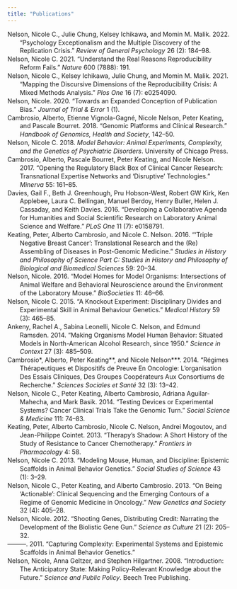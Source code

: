 ```yaml
---
title: "Publications"
---
```


<div class="csl-bib-body" style="line-height: 1.35; margin-left: 2em; text-indent:-2em;">
  <div class="csl-entry">Nelson, Nicole C., Julie Chung, Kelsey Ichikawa, and Momin M. Malik. 2022. “Psychology Exceptionalism and the Multiple Discovery of the Replication Crisis.” <i>Review of General Psychology</i> 26 (2): 184–98.</div>
  <span class="Z3988" title="url_ver=Z39.88-2004&amp;ctx_ver=Z39.88-2004&amp;rfr_id=info%3Asid%2Fzotero.org%3A2&amp;rft_val_fmt=info%3Aofi%2Ffmt%3Akev%3Amtx%3Ajournal&amp;rft.genre=article&amp;rft.atitle=Psychology%20exceptionalism%20and%20the%20multiple%20discovery%20of%20the%20replication%20crisis&amp;rft.jtitle=Review%20of%20General%20Psychology&amp;rft.volume=26&amp;rft.issue=2&amp;rft.aufirst=Nicole%20C.&amp;rft.aulast=Nelson&amp;rft.au=Nicole%20C.%20Nelson&amp;rft.au=Julie%20Chung&amp;rft.au=Kelsey%20Ichikawa&amp;rft.au=Momin%20M.%20Malik&amp;rft.date=2022&amp;rft.pages=184%E2%80%93198&amp;rft.spage=184&amp;rft.epage=198"></span>
  <div class="csl-entry">Nelson, Nicole C. 2021. “Understand the Real Reasons Reproducibility Reform Fails.” <i>Nature</i> 600 (7888): 191.</div>
  <span class="Z3988" title="url_ver=Z39.88-2004&amp;ctx_ver=Z39.88-2004&amp;rfr_id=info%3Asid%2Fzotero.org%3A2&amp;rft_val_fmt=info%3Aofi%2Ffmt%3Akev%3Amtx%3Ajournal&amp;rft.genre=article&amp;rft.atitle=Understand%20the%20real%20reasons%20reproducibility%20reform%20fails&amp;rft.jtitle=Nature&amp;rft.volume=600&amp;rft.issue=7888&amp;rft.aufirst=Nicole%20C.&amp;rft.aulast=Nelson&amp;rft.au=Nicole%20C.%20Nelson&amp;rft.date=2021&amp;rft.pages=191"></span>
  <div class="csl-entry">Nelson, Nicole C., Kelsey Ichikawa, Julie Chung, and Momin M. Malik. 2021. “Mapping the Discursive Dimensions of the Reproducibility Crisis: A Mixed Methods Analysis.” <i>Plos One</i> 16 (7): e0254090.</div>
  <span class="Z3988" title="url_ver=Z39.88-2004&amp;ctx_ver=Z39.88-2004&amp;rfr_id=info%3Asid%2Fzotero.org%3A2&amp;rft_val_fmt=info%3Aofi%2Ffmt%3Akev%3Amtx%3Ajournal&amp;rft.genre=article&amp;rft.atitle=Mapping%20the%20discursive%20dimensions%20of%20the%20reproducibility%20crisis%3A%20A%20mixed%20methods%20analysis&amp;rft.jtitle=Plos%20one&amp;rft.volume=16&amp;rft.issue=7&amp;rft.aufirst=Nicole%20C.&amp;rft.aulast=Nelson&amp;rft.au=Nicole%20C.%20Nelson&amp;rft.au=Kelsey%20Ichikawa&amp;rft.au=Julie%20Chung&amp;rft.au=Momin%20M.%20Malik&amp;rft.date=2021&amp;rft.pages=e0254090"></span>
  <div class="csl-entry">Nelson, Nicole. 2020. “Towards an Expanded Conception of Publication Bias.” <i>Journal of Trial &amp; Error</i> 1 (1).</div>
  <span class="Z3988" title="url_ver=Z39.88-2004&amp;ctx_ver=Z39.88-2004&amp;rfr_id=info%3Asid%2Fzotero.org%3A2&amp;rft_val_fmt=info%3Aofi%2Ffmt%3Akev%3Amtx%3Ajournal&amp;rft.genre=article&amp;rft.atitle=Towards%20an%20expanded%20conception%20of%20publication%20bias&amp;rft.jtitle=Journal%20of%20Trial%20%26%20Error&amp;rft.volume=1&amp;rft.issue=1&amp;rft.aufirst=Nicole&amp;rft.aulast=Nelson&amp;rft.au=Nicole%20Nelson&amp;rft.date=2020"></span>
  <div class="csl-entry">Cambrosio, Alberto, Etienne Vignola-Gagné, Nicole Nelson, Peter Keating, and Pascale Bourret. 2018. “Genomic Platforms and Clinical Research.” <i>Handbook of Genomics, Health and Society</i>, 142–50.</div>
  <span class="Z3988" title="url_ver=Z39.88-2004&amp;ctx_ver=Z39.88-2004&amp;rfr_id=info%3Asid%2Fzotero.org%3A2&amp;rft_val_fmt=info%3Aofi%2Ffmt%3Akev%3Amtx%3Ajournal&amp;rft.genre=article&amp;rft.atitle=Genomic%20platforms%20and%20clinical%20research&amp;rft.jtitle=Handbook%20of%20Genomics%2C%20Health%20and%20Society&amp;rft.aufirst=Alberto&amp;rft.aulast=Cambrosio&amp;rft.au=Alberto%20Cambrosio&amp;rft.au=Etienne%20Vignola-Gagn%C3%A9&amp;rft.au=Nicole%20Nelson&amp;rft.au=Peter%20Keating&amp;rft.au=Pascale%20Bourret&amp;rft.date=2018&amp;rft.pages=142%E2%80%93150&amp;rft.spage=142&amp;rft.epage=150"></span>
  <div class="csl-entry">Nelson, Nicole C. 2018. <i>Model Behavior: Animal Experiments, Complexity, and the Genetics of Psychiatric Disorders</i>. University of Chicago Press.</div>
  <span class="Z3988" title="url_ver=Z39.88-2004&amp;ctx_ver=Z39.88-2004&amp;rfr_id=info%3Asid%2Fzotero.org%3A2&amp;rft_val_fmt=info%3Aofi%2Ffmt%3Akev%3Amtx%3Abook&amp;rft.genre=book&amp;rft.btitle=Model%20behavior%3A%20Animal%20experiments%2C%20complexity%2C%20and%20the%20genetics%20of%20psychiatric%20disorders&amp;rft.publisher=University%20of%20Chicago%20Press&amp;rft.aufirst=Nicole%20C.&amp;rft.aulast=Nelson&amp;rft.au=Nicole%20C.%20Nelson&amp;rft.date=2018"></span>
  <div class="csl-entry">Cambrosio, Alberto, Pascale Bourret, Peter Keating, and Nicole Nelson. 2017. “Opening the Regulatory Black Box of Clinical Cancer Research: Transnational Expertise Networks and ‘Disruptive’ Technologies.” <i>Minerva</i> 55: 161–85.</div>
  <span class="Z3988" title="url_ver=Z39.88-2004&amp;ctx_ver=Z39.88-2004&amp;rfr_id=info%3Asid%2Fzotero.org%3A2&amp;rft_val_fmt=info%3Aofi%2Ffmt%3Akev%3Amtx%3Ajournal&amp;rft.genre=article&amp;rft.atitle=Opening%20the%20regulatory%20black%20box%20of%20clinical%20cancer%20research%3A%20transnational%20expertise%20networks%20and%20%E2%80%9Cdisruptive%E2%80%9D%20technologies&amp;rft.jtitle=Minerva&amp;rft.volume=55&amp;rft.aufirst=Alberto&amp;rft.aulast=Cambrosio&amp;rft.au=Alberto%20Cambrosio&amp;rft.au=Pascale%20Bourret&amp;rft.au=Peter%20Keating&amp;rft.au=Nicole%20Nelson&amp;rft.date=2017&amp;rft.pages=161%E2%80%93185&amp;rft.spage=161&amp;rft.epage=185"></span>
  <div class="csl-entry">Davies, Gail F., Beth J. Greenhough, Pru Hobson-West, Robert GW Kirk, Ken Applebee, Laura C. Bellingan, Manuel Berdoy, Henry Buller, Helen J. Cassaday, and Keith Davies. 2016. “Developing a Collaborative Agenda for Humanities and Social Scientific Research on Laboratory Animal Science and Welfare.” <i>PLoS One</i> 11 (7): e0158791.</div>
  <span class="Z3988" title="url_ver=Z39.88-2004&amp;ctx_ver=Z39.88-2004&amp;rfr_id=info%3Asid%2Fzotero.org%3A2&amp;rft_val_fmt=info%3Aofi%2Ffmt%3Akev%3Amtx%3Ajournal&amp;rft.genre=article&amp;rft.atitle=Developing%20a%20collaborative%20agenda%20for%20humanities%20and%20social%20scientific%20research%20on%20laboratory%20animal%20science%20and%20welfare&amp;rft.jtitle=PLoS%20One&amp;rft.volume=11&amp;rft.issue=7&amp;rft.aufirst=Gail%20F.&amp;rft.aulast=Davies&amp;rft.au=Gail%20F.%20Davies&amp;rft.au=Beth%20J.%20Greenhough&amp;rft.au=Pru%20Hobson-West&amp;rft.au=Robert%20GW%20Kirk&amp;rft.au=Ken%20Applebee&amp;rft.au=Laura%20C.%20Bellingan&amp;rft.au=Manuel%20Berdoy&amp;rft.au=Henry%20Buller&amp;rft.au=Helen%20J.%20Cassaday&amp;rft.au=Keith%20Davies&amp;rft.date=2016&amp;rft.pages=e0158791"></span>
  <div class="csl-entry">Keating, Peter, Alberto Cambrosio, and Nicole C. Nelson. 2016. “‘Triple Negative Breast Cancer’: Translational Research and the (Re) Assembling of Diseases in Post-Genomic Medicine.” <i>Studies in History and Philosophy of Science Part C: Studies in History and Philosophy of Biological and Biomedical Sciences</i> 59: 20–34.</div>
  <span class="Z3988" title="url_ver=Z39.88-2004&amp;ctx_ver=Z39.88-2004&amp;rfr_id=info%3Asid%2Fzotero.org%3A2&amp;rft_val_fmt=info%3Aofi%2Ffmt%3Akev%3Amtx%3Ajournal&amp;rft.genre=article&amp;rft.atitle=%E2%80%9CTriple%20negative%20breast%20cancer%E2%80%9D%3A%20Translational%20research%20and%20the%20(re)%20assembling%20of%20diseases%20in%20post-genomic%20medicine&amp;rft.jtitle=Studies%20in%20History%20and%20Philosophy%20of%20Science%20Part%20C%3A%20Studies%20in%20History%20and%20Philosophy%20of%20Biological%20and%20Biomedical%20Sciences&amp;rft.volume=59&amp;rft.aufirst=Peter&amp;rft.aulast=Keating&amp;rft.au=Peter%20Keating&amp;rft.au=Alberto%20Cambrosio&amp;rft.au=Nicole%20C.%20Nelson&amp;rft.date=2016&amp;rft.pages=20%E2%80%9334&amp;rft.spage=20&amp;rft.epage=34"></span>
  <div class="csl-entry">Nelson, Nicole. 2016. “Model Homes for Model Organisms: Intersections of Animal Welfare and Behavioral Neuroscience around the Environment of the Laboratory Mouse.” <i>BioSocieties</i> 11: 46–66.</div>
  <span class="Z3988" title="url_ver=Z39.88-2004&amp;ctx_ver=Z39.88-2004&amp;rfr_id=info%3Asid%2Fzotero.org%3A2&amp;rft_val_fmt=info%3Aofi%2Ffmt%3Akev%3Amtx%3Ajournal&amp;rft.genre=article&amp;rft.atitle=Model%20homes%20for%20model%20organisms%3A%20Intersections%20of%20animal%20welfare%20and%20behavioral%20neuroscience%20around%20the%20environment%20of%20the%20laboratory%20mouse&amp;rft.jtitle=BioSocieties&amp;rft.volume=11&amp;rft.aufirst=Nicole&amp;rft.aulast=Nelson&amp;rft.au=Nicole%20Nelson&amp;rft.date=2016&amp;rft.pages=46%E2%80%9366&amp;rft.spage=46&amp;rft.epage=66"></span>
  <div class="csl-entry">Nelson, Nicole C. 2015. “A Knockout Experiment: Disciplinary Divides and Experimental Skill in Animal Behaviour Genetics.” <i>Medical History</i> 59 (3): 465–85.</div>
  <span class="Z3988" title="url_ver=Z39.88-2004&amp;ctx_ver=Z39.88-2004&amp;rfr_id=info%3Asid%2Fzotero.org%3A2&amp;rft_val_fmt=info%3Aofi%2Ffmt%3Akev%3Amtx%3Ajournal&amp;rft.genre=article&amp;rft.atitle=A%20Knockout%20Experiment%3A%20Disciplinary%20Divides%20and%20Experimental%20Skill%20in%20Animal%20Behaviour%20Genetics&amp;rft.jtitle=Medical%20History&amp;rft.volume=59&amp;rft.issue=3&amp;rft.aufirst=Nicole%20C.&amp;rft.aulast=Nelson&amp;rft.au=Nicole%20C.%20Nelson&amp;rft.date=2015&amp;rft.pages=465%E2%80%93485&amp;rft.spage=465&amp;rft.epage=485"></span>
  <div class="csl-entry">Ankeny, Rachel A., Sabina Leonelli, Nicole C. Nelson, and Edmund Ramsden. 2014. “Making Organisms Model Human Behavior: Situated Models in North-American Alcohol Research, since 1950.” <i>Science in Context</i> 27 (3): 485–509.</div>
  <span class="Z3988" title="url_ver=Z39.88-2004&amp;ctx_ver=Z39.88-2004&amp;rfr_id=info%3Asid%2Fzotero.org%3A2&amp;rft_val_fmt=info%3Aofi%2Ffmt%3Akev%3Amtx%3Ajournal&amp;rft.genre=article&amp;rft.atitle=Making%20organisms%20model%20human%20behavior%3A%20situated%20models%20in%20North-American%20alcohol%20research%2C%20since%201950&amp;rft.jtitle=Science%20in%20Context&amp;rft.volume=27&amp;rft.issue=3&amp;rft.aufirst=Rachel%20A.&amp;rft.aulast=Ankeny&amp;rft.au=Rachel%20A.%20Ankeny&amp;rft.au=Sabina%20Leonelli&amp;rft.au=Nicole%20C.%20Nelson&amp;rft.au=Edmund%20Ramsden&amp;rft.date=2014&amp;rft.pages=485%E2%80%93509&amp;rft.spage=485&amp;rft.epage=509"></span>
  <div class="csl-entry">Cambrosio*, Alberto, Peter Keating**, and Nicole Nelson***. 2014. “Régimes Thérapeutiques et Dispositifs de Preuve En Oncologie: L’organisation Des Essais Cliniques, Des Groupes Coopérateurs Aux Consortiums de Recherche.” <i>Sciences Sociales et Santé</i> 32 (3): 13–42.</div>
  <span class="Z3988" title="url_ver=Z39.88-2004&amp;ctx_ver=Z39.88-2004&amp;rfr_id=info%3Asid%2Fzotero.org%3A2&amp;rft_val_fmt=info%3Aofi%2Ffmt%3Akev%3Amtx%3Ajournal&amp;rft.genre=article&amp;rft.atitle=R%C3%A9gimes%20th%C3%A9rapeutiques%20et%20dispositifs%20de%20preuve%20en%20oncologie%3A%20l%E2%80%99organisation%20des%20essais%20cliniques%2C%20des%20groupes%20coop%C3%A9rateurs%20aux%20consortiums%20de%20recherche&amp;rft.jtitle=Sciences%20sociales%20et%20sant%C3%A9&amp;rft.volume=32&amp;rft.issue=3&amp;rft.aufirst=Alberto&amp;rft.aulast=Cambrosio*&amp;rft.au=Alberto%20Cambrosio*&amp;rft.au=Peter%20Keating**&amp;rft.au=Nicole%20Nelson***&amp;rft.date=2014&amp;rft.pages=13%E2%80%9342&amp;rft.spage=13&amp;rft.epage=42"></span>
  <div class="csl-entry">Nelson, Nicole C., Peter Keating, Alberto Cambrosio, Adriana Aguilar-Mahecha, and Mark Basik. 2014. “Testing Devices or Experimental Systems? Cancer Clinical Trials Take the Genomic Turn.” <i>Social Science &amp; Medicine</i> 111: 74–83.</div>
  <span class="Z3988" title="url_ver=Z39.88-2004&amp;ctx_ver=Z39.88-2004&amp;rfr_id=info%3Asid%2Fzotero.org%3A2&amp;rft_val_fmt=info%3Aofi%2Ffmt%3Akev%3Amtx%3Ajournal&amp;rft.genre=article&amp;rft.atitle=Testing%20devices%20or%20experimental%20systems%3F%20Cancer%20clinical%20trials%20take%20the%20genomic%20turn&amp;rft.jtitle=Social%20Science%20%26%20Medicine&amp;rft.volume=111&amp;rft.aufirst=Nicole%20C.&amp;rft.aulast=Nelson&amp;rft.au=Nicole%20C.%20Nelson&amp;rft.au=Peter%20Keating&amp;rft.au=Alberto%20Cambrosio&amp;rft.au=Adriana%20Aguilar-Mahecha&amp;rft.au=Mark%20Basik&amp;rft.date=2014&amp;rft.pages=74%E2%80%9383&amp;rft.spage=74&amp;rft.epage=83"></span>
  <div class="csl-entry">Keating, Peter, Alberto Cambrosio, Nicole C. Nelson, Andrei Mogoutov, and Jean-Philippe Cointet. 2013. “Therapy’s Shadow: A Short History of the Study of Resistance to Cancer Chemotherapy.” <i>Frontiers in Pharmacology</i> 4: 58.</div>
  <span class="Z3988" title="url_ver=Z39.88-2004&amp;ctx_ver=Z39.88-2004&amp;rfr_id=info%3Asid%2Fzotero.org%3A2&amp;rft_val_fmt=info%3Aofi%2Ffmt%3Akev%3Amtx%3Ajournal&amp;rft.genre=article&amp;rft.atitle=Therapy%E2%80%99s%20shadow%3A%20a%20short%20history%20of%20the%20study%20of%20resistance%20to%20cancer%20chemotherapy&amp;rft.jtitle=Frontiers%20in%20pharmacology&amp;rft.volume=4&amp;rft.aufirst=Peter&amp;rft.aulast=Keating&amp;rft.au=Peter%20Keating&amp;rft.au=Alberto%20Cambrosio&amp;rft.au=Nicole%20C.%20Nelson&amp;rft.au=Andrei%20Mogoutov&amp;rft.au=Jean-Philippe%20Cointet&amp;rft.date=2013&amp;rft.pages=58"></span>
  <div class="csl-entry">Nelson, Nicole C. 2013. “Modeling Mouse, Human, and Discipline: Epistemic Scaffolds in Animal Behavior Genetics.” <i>Social Studies of Science</i> 43 (1): 3–29.</div>
  <span class="Z3988" title="url_ver=Z39.88-2004&amp;ctx_ver=Z39.88-2004&amp;rfr_id=info%3Asid%2Fzotero.org%3A2&amp;rft_val_fmt=info%3Aofi%2Ffmt%3Akev%3Amtx%3Ajournal&amp;rft.genre=article&amp;rft.atitle=Modeling%20mouse%2C%20human%2C%20and%20discipline%3A%20Epistemic%20scaffolds%20in%20animal%20behavior%20genetics&amp;rft.jtitle=Social%20Studies%20of%20Science&amp;rft.volume=43&amp;rft.issue=1&amp;rft.aufirst=Nicole%20C.&amp;rft.aulast=Nelson&amp;rft.au=Nicole%20C.%20Nelson&amp;rft.date=2013&amp;rft.pages=3%E2%80%9329&amp;rft.spage=3&amp;rft.epage=29"></span>
  <div class="csl-entry">Nelson, Nicole C., Peter Keating, and Alberto Cambrosio. 2013. “On Being ‘Actionable’: Clinical Sequencing and the Emerging Contours of a Regime of Genomic Medicine in Oncology.” <i>New Genetics and Society</i> 32 (4): 405–28.</div>
  <span class="Z3988" title="url_ver=Z39.88-2004&amp;ctx_ver=Z39.88-2004&amp;rfr_id=info%3Asid%2Fzotero.org%3A2&amp;rft_val_fmt=info%3Aofi%2Ffmt%3Akev%3Amtx%3Ajournal&amp;rft.genre=article&amp;rft.atitle=On%20being%20%E2%80%9Cactionable%E2%80%9D%3A%20clinical%20sequencing%20and%20the%20emerging%20contours%20of%20a%20regime%20of%20genomic%20medicine%20in%20oncology&amp;rft.jtitle=New%20Genetics%20and%20Society&amp;rft.volume=32&amp;rft.issue=4&amp;rft.aufirst=Nicole%20C.&amp;rft.aulast=Nelson&amp;rft.au=Nicole%20C.%20Nelson&amp;rft.au=Peter%20Keating&amp;rft.au=Alberto%20Cambrosio&amp;rft.date=2013&amp;rft.pages=405%E2%80%93428&amp;rft.spage=405&amp;rft.epage=428"></span>
  <div class="csl-entry">Nelson, Nicole. 2012. “Shooting Genes, Distributing Credit: Narrating the Development of the Biolistic Gene Gun.” <i>Science as Culture</i> 21 (2): 205–32.</div>
  <span class="Z3988" title="url_ver=Z39.88-2004&amp;ctx_ver=Z39.88-2004&amp;rfr_id=info%3Asid%2Fzotero.org%3A2&amp;rft_val_fmt=info%3Aofi%2Ffmt%3Akev%3Amtx%3Ajournal&amp;rft.genre=article&amp;rft.atitle=Shooting%20genes%2C%20distributing%20credit%3A%20Narrating%20the%20development%20of%20the%20biolistic%20gene%20gun&amp;rft.jtitle=Science%20as%20Culture&amp;rft.volume=21&amp;rft.issue=2&amp;rft.aufirst=Nicole&amp;rft.aulast=Nelson&amp;rft.au=Nicole%20Nelson&amp;rft.date=2012&amp;rft.pages=205%E2%80%93232&amp;rft.spage=205&amp;rft.epage=232"></span>
  <div class="csl-entry">———. 2011. “Capturing Complexity: Experimental Systems and Epistemic Scaffolds in Animal Behavior Genetics.”</div>
  <span class="Z3988" title="url_ver=Z39.88-2004&amp;ctx_ver=Z39.88-2004&amp;rfr_id=info%3Asid%2Fzotero.org%3A2&amp;rft_val_fmt=info%3Aofi%2Ffmt%3Akev%3Amtx%3Ajournal&amp;rft.genre=article&amp;rft.atitle=Capturing%20complexity%3A%20Experimental%20systems%20and%20epistemic%20scaffolds%20in%20animal%20behavior%20genetics&amp;rft.aufirst=Nicole&amp;rft.aulast=Nelson&amp;rft.au=Nicole%20Nelson&amp;rft.date=2011"></span>
  <div class="csl-entry">Nelson, Nicole, Anna Geltzer, and Stephen Hilgartner. 2008. “Introduction: The Anticipatory State: Making Policy-Relevant Knowledge about the Future.” <i>Science and Public Policy</i>. Beech Tree Publishing.</div>
  <span class="Z3988" title="url_ver=Z39.88-2004&amp;ctx_ver=Z39.88-2004&amp;rfr_id=info%3Asid%2Fzotero.org%3A2&amp;rft_val_fmt=info%3Aofi%2Ffmt%3Akev%3Amtx%3Adc&amp;rft.type=document&amp;rft.title=Introduction%3A%20the%20anticipatory%20state%3A%20making%20policy-relevant%20knowledge%20about%20the%20future&amp;rft.publisher=Beech%20Tree%20Publishing&amp;rft.aufirst=Nicole&amp;rft.aulast=Nelson&amp;rft.au=Nicole%20Nelson&amp;rft.au=Anna%20Geltzer&amp;rft.au=Stephen%20Hilgartner&amp;rft.date=2008"></span>
</div>

